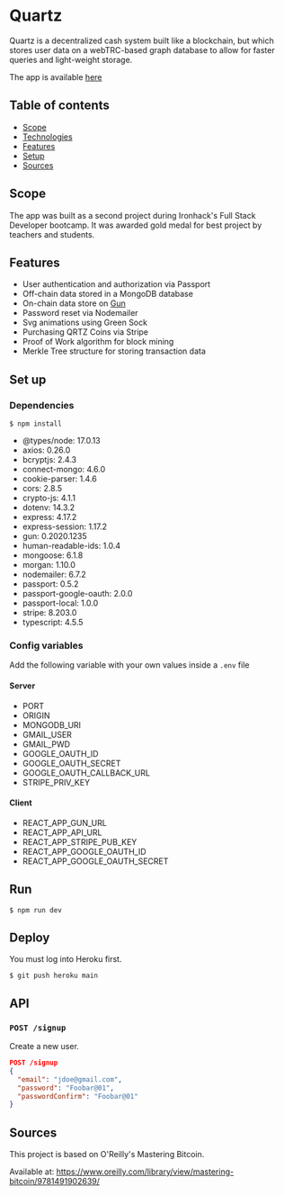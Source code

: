 # Quartz
Quartz is a decentralized cash system built like a blockchain, but which stores user data on a webTRC-based graph database to allow for faster queries and light-weight storage.

The app is available [here](https://quartz-bank.herokuapp.com/)

## Table of contents
* [Scope](#scope)
* [Technologies](#technologies)
* [Features](#features)
* [Setup](#setup)
* [Sources](#sources)

## Scope
The app was built as a second project during Ironhack's Full Stack Developer bootcamp.
It was awarded gold medal for best project by teachers and students.

## Features
* User authentication and authorization via Passport
* Off-chain data stored in a MongoDB database
* On-chain data store on [Gun](https://gun.eco/)
* Password reset via Nodemailer
* Svg animations using Green Sock
* Purchasing QRTZ Coins via Stripe
* Proof of Work algorithm for block mining
* Merkle Tree structure for storing transaction data

## Set up
### Dependencies
```
$ npm install
```

* @types/node: 17.0.13
* axios: 0.26.0
* bcryptjs: 2.4.3
* connect-mongo: 4.6.0
* cookie-parser: 1.4.6
* cors: 2.8.5
* crypto-js: 4.1.1
* dotenv: 14.3.2
* express: 4.17.2
* express-session: 1.17.2
* gun: 0.2020.1235
* human-readable-ids: 1.0.4
* mongoose: 6.1.8
* morgan: 1.10.0
* nodemailer: 6.7.2
* passport: 0.5.2
* passport-google-oauth: 2.0.0
* passport-local: 1.0.0
* stripe: 8.203.0
* typescript: 4.5.5

### Config variables
Add the following variable with your own values inside a `.env` file

#### Server
* PORT
* ORIGIN
* MONGODB_URI
* GMAIL_USER
* GMAIL_PWD
* GOOGLE_OAUTH_ID
* GOOGLE_OAUTH_SECRET
* GOOGLE_OAUTH_CALLBACK_URL
* STRIPE_PRIV_KEY

#### Client
* REACT_APP_GUN_URL
* REACT_APP_API_URL
* REACT_APP_STRIPE_PUB_KEY
* REACT_APP_GOOGLE_OAUTH_ID
* REACT_APP_GOOGLE_OAUTH_SECRET

## Run
```
$ npm run dev
```

## Deploy
You must log into Heroku first.

```
$ git push heroku main
```
## API
### `POST /signup`

Create a new user.
```json
POST /signup
{
  "email": "jdoe@gmail.com",
  "password": "Foobar@01",
  "passwordConfirm": "Foobar@01"
}
```


## Sources
This project is based on O'Reilly's Mastering Bitcoin.

Available at: https://www.oreilly.com/library/view/mastering-bitcoin/9781491902639/
